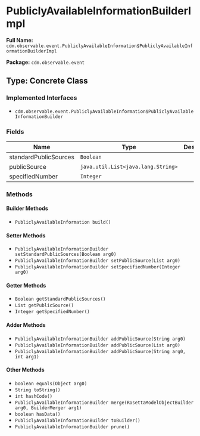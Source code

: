 # PubliclyAvailableInformationBuilderImpl

**Full Name:** `cdm.observable.event.PubliclyAvailableInformation$PubliclyAvailableInformationBuilderImpl`

**Package:** `cdm.observable.event`

## Type: Concrete Class

### Implemented Interfaces

- `cdm.observable.event.PubliclyAvailableInformation$PubliclyAvailableInformationBuilder`

### Fields

| Name | Type | Description |
|------|------|-------------|
| standardPublicSources | `Boolean` |  |
| publicSource | `java.util.List<java.lang.String>` |  |
| specifiedNumber | `Integer` |  |

### Methods

#### Builder Methods

- `PubliclyAvailableInformation build()`

#### Setter Methods

- `PubliclyAvailableInformationBuilder setStandardPublicSources(Boolean arg0)`
- `PubliclyAvailableInformationBuilder setPublicSource(List arg0)`
- `PubliclyAvailableInformationBuilder setSpecifiedNumber(Integer arg0)`

#### Getter Methods

- `Boolean getStandardPublicSources()`
- `List getPublicSource()`
- `Integer getSpecifiedNumber()`

#### Adder Methods

- `PubliclyAvailableInformationBuilder addPublicSource(String arg0)`
- `PubliclyAvailableInformationBuilder addPublicSource(List arg0)`
- `PubliclyAvailableInformationBuilder addPublicSource(String arg0, int arg1)`

#### Other Methods

- `boolean equals(Object arg0)`
- `String toString()`
- `int hashCode()`
- `PubliclyAvailableInformationBuilder merge(RosettaModelObjectBuilder arg0, BuilderMerger arg1)`
- `boolean hasData()`
- `PubliclyAvailableInformationBuilder toBuilder()`
- `PubliclyAvailableInformationBuilder prune()`


